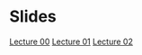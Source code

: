 Slides
======

[Lecture 00](uploads/pdf/00-Formalia.pdf)
[Lecture 01](uploads/pdf/01-Einfuehrung.pdf)
[Lecture 02](uploads/pdf/02-Requirements_Engineering.pdf)